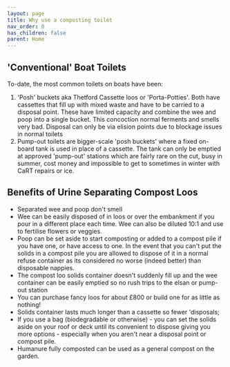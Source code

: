 ```yaml
---
layout: page
title: Why use a composting toilet
nav_order: 0
has_children: false
parent: Home
---
```


## 'Conventional' Boat Toilets

To-date, the most common toilets on boats have been:

1. 'Posh' buckets aka Thetford Cassette loos or 'Porta-Potties'. Both have cassettes that fill up with mixed waste and have to be carried to a disposal point. These have limited capacity and combine the wee and poop into a single bucket. This concoction normal ferments and smells very bad. Disposal can only be via elision points due to blockage issues in normal toilets
1. Pump-out toilets are bigger-scale 'posh buckets' where a fixed on-board tank is used in place of a cassette. The tank can only be emptied at approved 'pump-out' stations which are fairly rare on the cut, busy in summer, cost money and impossible to get to sometimes in winter with CaRT repairs or ice.

## Benefits of Urine Separating Compost Loos

* Separated wee and poop don't smell
* Wee can be easily disposed of in loos or over the embankment if you pour in a different place each time. Wee can also be diluted 10:1 and use to fertilise flowers or veggies.
* Poop can be set aside to start composting or added to a compost pile if you have one, or have access to one. In the event that you can't put the solids in a compost pile you are allowed to dispose of it in a normal refuse container as its considered no worse (indeed better) than disposable nappies.
* The compost loo solids container doesn't suddenly fill up and the wee container can be easily emptied so no rush trips to the elsan or pump-out station
* You can purchase fancy loos for about £800 or build one for as little as nothing!
* Solids container lasts much longer than a cassette so fewer 'disposals;
* If you use a bag (biodegradable or otherwise) - you can set the solids aside on your roof or deck until its convenient to dispose giving you more options - especially when you aren't near a disposal point or compost pile.
* Humanure fully composted can be used as a general compost on the garden.
